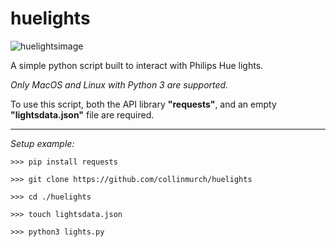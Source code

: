 # huelights

![huelightsimage](https://i.imgur.com/8srTx4x.png)

A simple python script built to interact with Philips Hue lights.


*Only MacOS and Linux with Python 3 are supported.*


To use this script, both the API library **"requests"**, and an empty **"lightsdata.json"** file are required.


---
*Setup example:*

```
>>> pip install requests

>>> git clone https://github.com/collinmurch/huelights

>>> cd ./huelights

>>> touch lightsdata.json

>>> python3 lights.py
```
